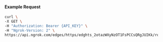 <!-- Code generated for API Clients. DO NOT EDIT. -->

#### Example Request

```bash
curl \
-X GET \
-H "Authorization: Bearer {API_KEY}" \
-H "Ngrok-Version: 2" \
https://api.ngrok.com/edges/https/edghts_2otazWXyNzOT1FsPCCsQRgJUIKk/routes/edghtsrt_2otazc6pb9GIftgJNCKFkqdkb7B/circuit_breaker
```
